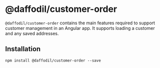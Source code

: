 # @daffodil/customer-order

`@daffodil/customer-order` contains the main features required to support customer management in an Angular app. It supports loading a customer and any saved addresses.

## Installation

```
npm install @daffodil/customer-order --save
```
